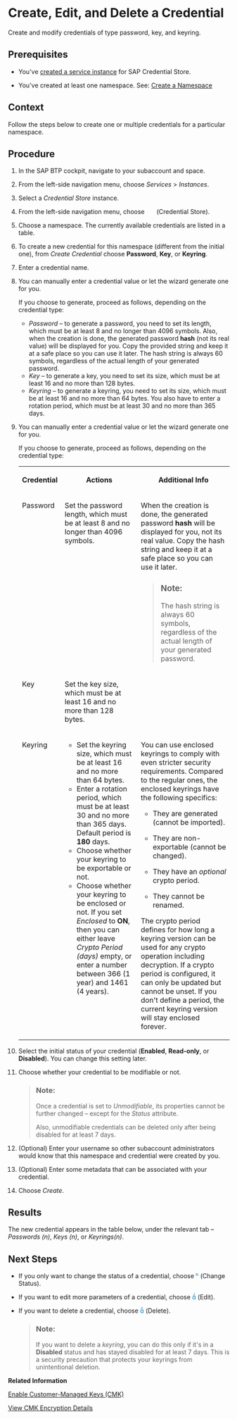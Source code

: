<!-- loio2a5423fc9ccb4ff3847cc6bd6c05b445 -->

<link rel="stylesheet" type="text/css" href="../css/sap-icons.css"/>

# Create, Edit, and Delete a Credential

Create and modify credentials of type password, key, and keyring.



<a name="loio2a5423fc9ccb4ff3847cc6bd6c05b445__prereq_mzt_tg5_glb"/>

## Prerequisites

-   You've [created a service instance](create-a-service-instance-dc5f087.md) for SAP Credential Store.

-   You've created at least one namespace. See: [Create a Namespace](create-and-delete-a-namespace-401b20c.md) 




## Context

Follow the steps below to create one or multiple credentials for a particular namespace.



## Procedure

1.  In the SAP BTP cockpit, navigate to your subaccount and space.

2.  From the left-side navigation menu, choose *Services* \> *Instances*.

3.  Select a *Credential Store* instance.

4.  From the left-side navigation menu, choose <span style="color:#ffffff;"><span class="SAP-icons-V5"></span></span> \(Credential Store\).

5.  Choose a namespace. The currently available credentials are listed in a table.

6.  To create a new credential for this namespace \(different from the initial one\), from *Create Credential* choose **Password**, **Key**, or **Keyring**.

7.  Enter a credential name.

8.  You can manually enter a credential value or let the wizard generate one for you.

    If you choose to generate, proceed as follows, depending on the credential type:

    -   *Password* – to generate a password, you need to set its length, which must be at least 8 and no longer than 4096 symbols. Also, when the creation is done, the generated password **hash** \(not its real value\) will be displayed for you. Copy the provided string and keep it at a safe place so you can use it later. The hash string is always 60 symbols, regardless of the actual length of your generated password.
    -   *Key* – to generate a key, you need to set its size, which must be at least 16 and no more than 128 bytes.
    -   *Keyring* – to generate a keyring, you need to set its size, which must be at least 16 and no more than 64 bytes. You also have to enter a rotation period, which must be at least 30 and no more than 365 days.

9.  You can manually enter a credential value or let the wizard generate one for you.

    If you choose to generate, proceed as follows, depending on the credential type:


    <table>
    <tr>
    <th valign="top">

    Credential
    
    </th>
    <th valign="top">

    Actions
    
    </th>
    <th valign="top">

    Additional Info
    
    </th>
    </tr>
    <tr>
    <td valign="top">
    
    Password
    
    </td>
    <td valign="top">
    
    Set the password length, which must be at least 8 and no longer than 4096 symbols.
    
    </td>
    <td valign="top">
    
    When the creation is done, the generated password **hash** will be displayed for you, not its real value. Copy the hash string and keep it at a safe place so you can use it later.

    > ### Note:  
    > The hash string is always 60 symbols, regardless of the actual length of your generated password.


    
    </td>
    </tr>
    <tr>
    <td valign="top">
    
    Key
    
    </td>
    <td valign="top">
    
    Set the key size, which must be at least 16 and no more than 128 bytes.
    
    </td>
    <td valign="top">
    
     
    
    </td>
    </tr>
    <tr>
    <td valign="top">
    
    Keyring
    
    </td>
    <td valign="top">
    
    -   Set the keyring size, which must be at least 16 and no more than 64 bytes.
    -   Enter a rotation period, which must be at least 30 and no more than 365 days. Default period is **180** days.
    -   Choose whether your keyring to be exportable or not.
    -   Choose whether your keyring to be enclosed or not. If you set *Enclosed* to **ON**, then you can either leave *Crypto Period \(days\)* empty, or enter a number between 366 \(1 year\) and 1461 \(4 years\).


    
    </td>
    <td valign="top">
    
    You can use enclosed keyrings to comply with even stricter security requirements. Compared to the regular ones, the enclosed keyrings have the following specifics:

    -   They are generated \(cannot be imported\).

    -   They are non-exportable \(cannot be changed\).

    -   They have an *optional* crypto period.

    -   They cannot be renamed.


    The crypto period defines for how long a keyring version can be used for any crypto operation including decryption. If a crypto period is configured, it can only be updated but cannot be unset. If you don't define a period, the current keyring version will stay enclosed forever.
    
    </td>
    </tr>
    </table>
    
10. Select the initial status of your credential \(**Enabled**, **Read-only**, or **Disabled**\). You can change this setting later.

11. Choose whether your credential to be modifiable or not.

    > ### Note:  
    > Once a credential is set to *Unmodifiable*, its properties cannot be further changed – except for the *Status* attribute.
    > 
    > Also, unmodifiable credentials can be deleted only after being disabled for at least 7 days.

12. \(Optional\) Enter your username so other subaccount administrators would know that this namespace and credential were created by you.

13. \(Optional\) Enter some metadata that can be associated with your credential.

14. Choose *Create*.




<a name="loio2a5423fc9ccb4ff3847cc6bd6c05b445__result_k5f_5p3_lsb"/>

## Results

The new credential appears in the table below, under the relevant tab – *Passwords \(n\)*, *Keys \(n\)*, or *Keyrings\(n\)*.



<a name="loio2a5423fc9ccb4ff3847cc6bd6c05b445__postreq_tng_rc5_glb"/>

## Next Steps

-   If you only want to change the status of a credential, choose <span style="color:#007cc0;"><span class="SAP-icons-V5"></span></span> \(Change Status\).

-   If you want to edit more parameters of a credential, choose <span style="color:#007cc0;"><span class="SAP-icons-V5"></span></span> \(Edit\).

-   If you want to delete a credential, choose <span style="color:#007cc0;"><span class="SAP-icons-V5"></span></span> \(Delete\).

    > ### Note:  
    > If you want to delete a *keyring*, you can do this only if it's in a **Disabled** status and has stayed disabled for at least 7 days. This is a security precaution that protects your keyrings from unintentional deletion.


**Related Information**  


[Enable Customer-Managed Keys \(CMK\)](../security/enable-customer-managed-keys-cmk-f15d2a7.md "")

[View CMK Encryption Details](../security/view-cmk-encryption-details-76205b3.md "For each credential in SAP Credential Store, there is available information regarding its CMK encryption details.")

